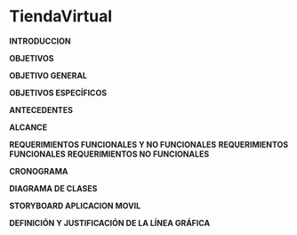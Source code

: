 # TiendaVirtual
**INTRODUCCION** 

**OBJETIVOS**

**OBJETIVO GENERAL**

**OBJETIVOS ESPECÍFICOS**

**ANTECEDENTES**

**ALCANCE**

**REQUERIMIENTOS FUNCIONALES Y NO FUNCIONALES**
  **REQUERIMIENTOS FUNCIONALES**
  **REQUERIMIENTOS NO FUNCIONALES**
  
**CRONOGRAMA**

**DIAGRAMA DE CLASES**

**STORYBOARD APLICACION MOVIL**

**DEFINICIÓN Y JUSTIFICACIÓN DE LA LÍNEA GRÁFICA**



